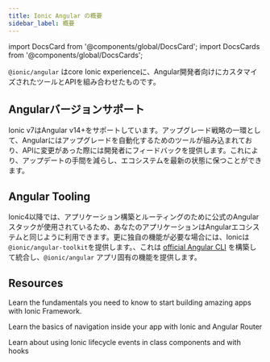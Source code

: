 ```yaml
---
title: Ionic Angular の概要
sidebar_label: 概要
---
```


<head>
  <title>Ionic Angular Overview | Angular Version Support and Tooling</title>
  <meta
    name="description"
    content="@ionic/angular combines the Ionic experience with the tooling and APIs tailored to Angular Developers. Learn more about version support in our Angular Overview."
  />
</head>

import DocsCard from '@components/global/DocsCard';
import DocsCards from '@components/global/DocsCards';

`@ionic/angular` はcore Ionic experienceに、Angular開発者向けにカスタマイズされたツールとAPIを組み合わせたものです。

## Angularバージョンサポート

Ionic v7はAngular v14+をサポートしています。アップグレード戦略の一環として、Angularにはアップグレードを自動化するためのツールが組み込まれており、APIに変更があった際には開発者にフィードバックを提供します。これにより、アップデートの手間を減らし、エコシステムを最新の状態に保つことができます。

## Angular Tooling

Ionic4以降では、アプリケーション構築とルーティングのために公式のAngularスタックが使用されているため、あなたのアプリケーションはAngularエコシステムと同じように利用できます。更に独自の機能が必要な場合には、Ionicは`@ionic/angular-toolkit`を提供します。、これは [official Angular CLI](https://angular.jp/cli) を構築して統合し、`@ionic/angular` アプリ固有の機能を提供します。

## Resources

<DocsCards>
  <DocsCard header="Getting Started" href="your-first-app" icon="/icons/feature-component-actionsheet-icon.png">
    <p>Learn the fundamentals you need to know to start building amazing apps with Ionic Framework.</p>
  </DocsCard>

<DocsCard header="Navigation" href="navigation" icon="/icons/feature-component-navigation-icon.png">
  <p>Learn the basics of navigation inside your app with Ionic and Angular Router</p>
</DocsCard>

<DocsCard header="Lifecycle" href="lifecycle" icon="/icons/feature-guide-components-icon.png">
  <p>Learn about using Ionic lifecycle events in class components and with hooks</p>
</DocsCard>

</DocsCards>
